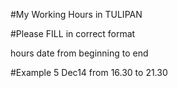 #My Working Hours in TULIPAN

#Please FILL in correct format

hours date from beginning to end

#Example
5 Dec14 from 16.30 to 21.30
